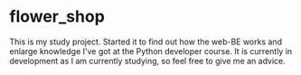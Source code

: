 # flower_shop
This is my study project. Started it to find out how the web-BE works and enlarge knowledge I've got at the Python developer course. 
It is currently in development as I am currently studying, so feel free to give me an advice.
